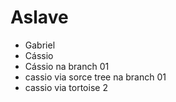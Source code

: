 # Aslave

* Gabriel
* Cássio
* Cássio na branch 01
* cassio via sorce tree na branch 01
* cassio via tortoise 2
